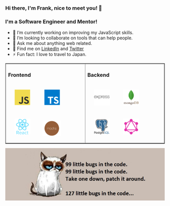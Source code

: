 ### Hi there, I'm Frank, nice to meet you! 👋

### I'm a Software Engineer and Mentor!

- 🔭  I’m currently working on improving my JavaScript skills.
- 👯  I’m looking to collaborate on tools that can help people.
- 💬  Ask me about anything web related.
- 💼  Find me on [LinkedIn](https://www.linkedin.com/in/frankstepanski/ 'LinkedIn') and [Twitter](https://twitter.com/frankstepanski/ 'Twitter')
- ⚡ Fun fact: I love to travel to Japan.

<table width="100%" border="1"><tr><td valign="top">

### Frontend  
<div>  
<img style="margin: 20px" src="javascript-original.svg" alt="JavaScript" height="50" />  
<img style="margin: 20px" src="typescript-original.svg" alt="TypeScript" height="50" />  
<img style="margin: 20px" src="react-original-wordmark.svg" alt="React" height="50" /> 
<img style="margin: 15px" src="mocha.png" alt="Mocha" height="50" />  
</div>

</td><td valign="top">

### Backend  
<div>  
<img style="margin: 20px" src="express-original-wordmark.svg" alt="Express.js" height="50" />  
<img style="margin: 20px" src="mongodb-original-wordmark.svg" alt="MongoDB" height="50" />   
<img style="margin: 20px" src="postgresql-original-wordmark.svg" alt="Postgres" height="50" />  
<img style="margin: 20px" src="graphql.png" alt="GraphQL" height="50" />  
</div>

</td></tr></table>

![Profile Banner](profile-image.png?raw=true)


